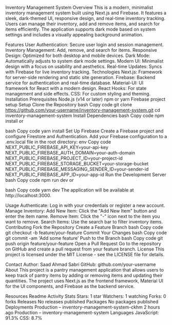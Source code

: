 Inventory Management System
Overview
This is a modern, minimalist inventory management system built using Next.js and Firebase. It features a sleek, dark-themed UI, responsive design, and real-time inventory tracking. Users can manage their inventory, add and remove items, and search for items efficiently. The application supports dark mode based on system settings and includes a visually appealing background animation.

Features
User Authentication: Secure user login and session management.
Inventory Management: Add, remove, and search for items.
Responsive Design: Optimized for both desktop and mobile devices.
Dark Mode: Automatically adjusts to system dark mode settings.
Modern UI: Minimalist design with a focus on usability and aesthetics.
Real-time Updates: Syncs with Firebase for live inventory tracking.
Technologies
Next.js: Framework for server-side rendering and static site generation.
Firebase: Backend service for authentication and real-time database.
Material-UI: UI framework for React with a modern design.
React Hooks: For state management and side effects.
CSS: For custom styling and theming.
Installation
Prerequisites
Node.js (v14 or later)
npm or yarn
Firebase project setup
Setup
Clone the Repository
bash
Copy code
git clone https://github.com/your-username/inventory-management-system.git
cd inventory-management-system
Install Dependencies
bash
Copy code
npm install
or

bash
Copy code
yarn install
Set Up Firebase
Create a Firebase project and configure Firestore and Authentication.
Add your Firebase configuration to a .env.local file in the root directory:
env
Copy code
NEXT_PUBLIC_FIREBASE_API_KEY=your-api-key
NEXT_PUBLIC_FIREBASE_AUTH_DOMAIN=your-auth-domain
NEXT_PUBLIC_FIREBASE_PROJECT_ID=your-project-id
NEXT_PUBLIC_FIREBASE_STORAGE_BUCKET=your-storage-bucket
NEXT_PUBLIC_FIREBASE_MESSAGING_SENDER_ID=your-sender-id
NEXT_PUBLIC_FIREBASE_APP_ID=your-app-id
Run the Development Server
bash
Copy code
npm run dev
or

bash
Copy code
yarn dev
The application will be available at http://localhost:3000.

Usage
Authenticate: Log in with your credentials or register a new account.
Manage Inventory:
Add New Item: Click the "Add New Item" button and enter the item name.
Remove Item: Click the "-" icon next to the item you want to remove.
Search Items: Use the search bar to filter inventory items.
Contributing
Fork the Repository
Create a Feature Branch
bash
Copy code
git checkout -b feature/your-feature
Commit Your Changes
bash
Copy code
git commit -am 'Add some feature'
Push to the Branch
bash
Copy code
git push origin feature/your-feature
Open a Pull Request
Go to the repository on GitHub and create a pull request from your feature branch.
License
This project is licensed under the MIT License - see the LICENSE file for details.

Contact
Author: Saad Ahmad Sabri
GitHub: github.com/your-username
About
This project is a pantry management application that allows users to keep track of pantry items by adding or removing items and updating their quantities. The project uses Next.js as the frontend framework, Material UI for the UI components, and Firebase as the backend service.

Resources
Readme
Activity
Stats
Stars: 1 star
Watchers: 1 watching
Forks: 0 forks
Releases
No releases published
Packages
No packages published
Deployments
Production – inventory-management-system-ckhm 2 hours ago
Production – inventory-management-system
Languages
JavaScript: 91.3%
CSS: 8.7%
